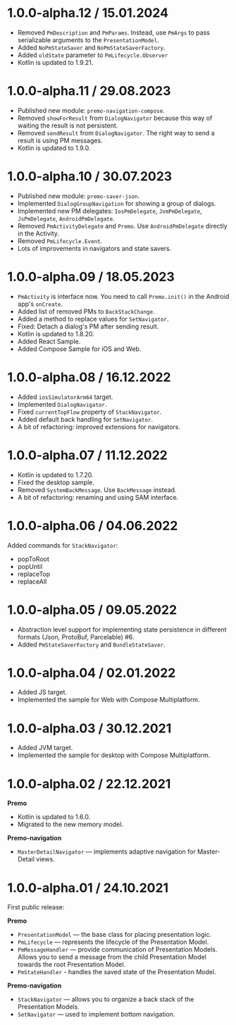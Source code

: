 # 1.0.0-alpha.12 / 15.01.2024
- Removed `PmDescription` and `PmParams`. Instead, use `PmArgs` to pass serializable arguments to the `PresentationModel`.
- Added `NoPmStateSaver` and `NoPmStateSaverFactory`.
- Added `oldState` parameter to `PmLifecycle.Observer`
- Kotlin is updated to 1.9.21.

# 1.0.0-alpha.11 / 29.08.2023
- Published new module: `premo-navigation-compose`.
- Removed `showForResult` from `DialogNavigator` because this way of waiting the result is not persistent.
- Removed `sendResult` from `DialogNavigator`. The right way to send a result is using PM messages.
- Kotlin is updated to 1.9.0.

# 1.0.0-alpha.10 / 30.07.2023
- Published new module: `premo-saver-json`.
- Implemented `DialogGroupNavigation` for showing a group of dialogs.
- Implemented new PM delegates: `IosPmDelegate`, `JvmPmDelegate`, `JsPmDelegate`, `AndroidPmDelegate`.
- Removed `PmActivityDelegate` and `Premo`. Use `AndroidPmDelegate` directly in the Activity.
- Removed `PmLifecycle.Event`.
- Lots of improvements in navigators and state savers.

# 1.0.0-alpha.09 / 18.05.2023
- `PmActivity` is interface now. You need to call `Premo.init()` in the Android app's `onCreate`.
- Added list of removed PMs to `BackStackChange`.
- Added a method to replace values for `SetNavigator`.
- Fixed: Detach a dialog's PM after sending result.
- Kotlin is updated to 1.8.20.
- Added React Sample.
- Added Compose Sample for iOS and Web.

# 1.0.0-alpha.08 / 16.12.2022
- Added `iosSimulatorArm64` target.
- Implemented `DialogNavigator`.
- Fixed `currentTopFlow` property of `StackNavigator`.
- Added default back handling for `SetNavigator`.
- A bit of refactoring: improved extensions for navigators.

# 1.0.0-alpha.07 / 11.12.2022
- Kotlin is updated to 1.7.20.
- Fixed the desktop sample.
- Removed `SystemBackMessage`. Use `BackMessage` instead.
- A bit of refactoring: renaming and using SAM interface.

# 1.0.0-alpha.06 / 04.06.2022
Added commands for `StackNavigator`:
- popToRoot
- popUntil
- replaceTop
- replaceAll

# 1.0.0-alpha.05 / 09.05.2022
- Abstraction level support for implementing state persistence in different formats (Json, ProtoBuf, Parcelable) #6.
- Added `PmStateSaverFactory` and `BundleStateSaver`. 

# 1.0.0-alpha.04 / 02.01.2022
- Added JS target.
- Implemented the sample for Web with Compose Multiplatform.

# 1.0.0-alpha.03 / 30.12.2021
- Added JVM target.
- Implemented the sample for desktop with Compose Multiplatform.

# 1.0.0-alpha.02 / 22.12.2021
**Premo**
- Kotlin is updated to 1.6.0.
- Migrated to the new memory model.

**Premo-navigation**
- `MasterDetailNavigator` — implements adaptive navigation for Master-Detail views.

# 1.0.0-alpha.01 / 24.10.2021
First public release:

**Premo**
- `PresentationModel` — the base class for placing presentation logic.
- `PmLifecycle` — represents the lifecycle of the Presentation Model.
- `PmMessageHandler` — provide communication of Presentation Models. Allows you to send a message from the child Presentation Model towards the root Presentation Model.
- `PmStateHandler` - handles the saved state of the Presentation Model.

**Premo-navigation**
- `StackNavigator` — allows you to organize a back stack of the Presentation Models.
- `SetNavigator` — used to implement bottom navigation.

